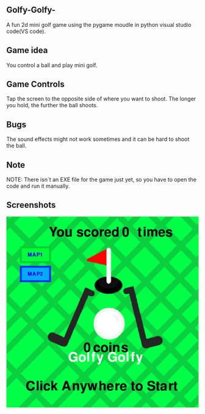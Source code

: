 ## Golfy-Golfy-

A fun 2d mini golf game using the pygame moudle in python visual studio code(VS code).

## Game idea

 You control a ball and play mini golf.
 
 ## Game Controls
 
 Tap the screen to the opposite side of where you want to shoot. The longer you hold, the further the ball shoots.

## Bugs

The sound effects might not work sometimes and it can be hard to shoot the ball.

## Note

NOTE: There isn`t an EXE file for the game just yet, so you have to open the code and run it manually.

## Screenshots

![Title screen](https://raw.githubusercontent.com/HamzaTaha69/Golfy-Golfy-/main/screenshots/game%20start.png)
